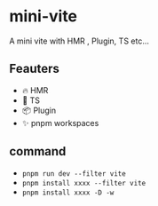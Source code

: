 # mini-vite

A mini vite with HMR , Plugin, TS etc...

## Feauters

- 🔥 HMR
- 🔧 TS
- 📦 Plugin
- ✨ pnpm workspaces

## command

- `pnpm run dev --filter vite`
- `pnpm install xxxx --filter vite`
- `pnpm install xxxx -D -w`

